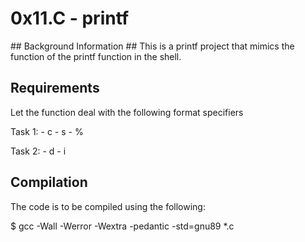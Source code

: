 <h1> 0x11.C - printf </h1>
## Background Information ##
This is a printf project that mimics the function of the printf function in the shell.

## Requirements ##
Let the function deal with the following format specifiers

Task 1:
     - c
     - s
     - %

Task 2:
     - d
     - i

## Compilation ##
The code is to be compiled using the following:

$ gcc -Wall -Werror -Wextra -pedantic -std=gnu89 *.c
